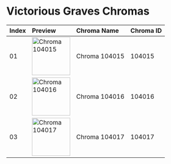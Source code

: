 # Victorious Graves Chromas

| Index | Preview | Chroma Name | Chroma ID |
|:---|:---|:---|:---|
| 01 | <img src='https://raw.communitydragon.org/latest/plugins/rcp-be-lol-game-data/global/default/v1/champion-chroma-images/104/104015.png' alt='Chroma 104015' width='100'> | Chroma 104015 | 104015 |
| 02 | <img src='https://raw.communitydragon.org/latest/plugins/rcp-be-lol-game-data/global/default/v1/champion-chroma-images/104/104016.png' alt='Chroma 104016' width='100'> | Chroma 104016 | 104016 |
| 03 | <img src='https://raw.communitydragon.org/latest/plugins/rcp-be-lol-game-data/global/default/v1/champion-chroma-images/104/104017.png' alt='Chroma 104017' width='100'> | Chroma 104017 | 104017 |
